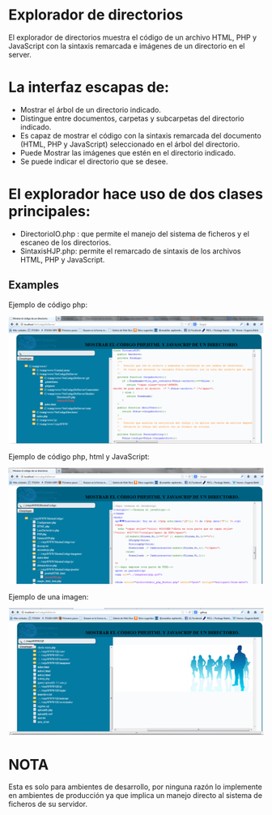 Explorador de directorios
==================

El explorador de directorios muestra el código de un archivo HTML, PHP y JavaScript con la sintaxis remarcada e imágenes de un directorio en el server.

La interfaz escapas de:
==================

* Mostrar el árbol de un directorio indicado.
* Distingue entre documentos, carpetas y subcarpetas del directorio indicado.
* Es capaz de mostrar el código con la sintaxis remarcada del documento (HTML, PHP y JavaScript) seleccionado en el árbol del directorio.
* Puede Mostrar las imágenes  que estén en el directorio indicado.
* Se puede indicar el directorio que se desee.

El explorador hace uso de dos clases principales:
==================

* DirectorioIO.php : que permite el manejo del sistema de ficheros y el escaneo de los directorios.
* SintaxisHJP.php: permite el remarcado de sintaxis de los archivos HTML, PHP y JavaScript.

Examples
--------

Ejemplo de código php:

![](ejemplo01.png)

Ejemplo de código php, html y JavaScript:

![](ejemplo02.png)

Ejemplo de una imagen:

![](ejemplo03.png)

NOTA
==================

Esta es solo para ambientes de desarrollo, por ninguna razón lo implemente en ambientes de producción ya que implica un manejo directo al sistema de ficheros de su servidor.
